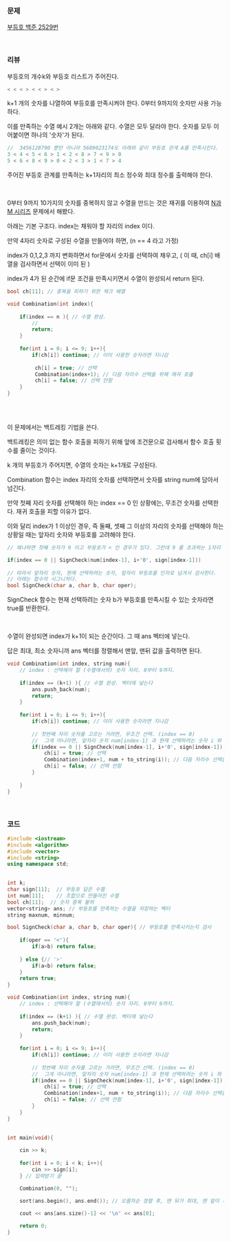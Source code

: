### 문제

[부등호  백준  2529번](https://www.acmicpc.net/problem/2529)

</br>

### 리뷰

부등호의 개수k와 부등호 리스트가 주어진다. 

```c++
< < < > < < > < >
```

k+1 개의 숫자를 나열하여 부등호를 만족시켜야 한다. 0부터 9까지의 숫자만 사용 가능하다. 

이를 만족하는 수열 예시 2개는 아래와 같다.  수열은 모두 달라야 한다. 숫자를 모두 이어붙이면 하나의 '숫자'가 된다. 

```c++
//  3456128790 뿐만 아니라 5689023174도 아래와 같이 부등호 관계 A를 만족시킨다. 
3 < 4 < 5 < 6 > 1 < 2 < 8 > 7 < 9 > 0
5 < 6 < 8 < 9 > 0 < 2 < 3 > 1 < 7 > 4
```

주어진 부등호 관계를 만족하는 k+1자리의 최소 정수와 최대 정수를 출력해야 한다. 

</br>

0부터 9까지 10가지의 숫자를 중복하지 않고 수열을 만드는 것은 재귀를 이용하여  [N과 M 시리즈](https://www.acmicpc.net/workbook/view/3937) 문제에서 해봤다. 

아래는 기본 구조다. index는 채워야 할 자리의 index 이다. 

만약 4자리 숫자로 구성된 수열을 만들어야 하면,  (n == 4 라고 가정)

index가 0,1,2,3 까지 변화하면서 for문에서 숫자를 선택하여 채우고, ( 이 때, ch[i] 배열을 검사하면서 선택이 이미 된 )

index가 4가 된 순간에 if문 조건을 만족시키면서 수열이 완성되서 return 된다. 

```c++
bool ch[11]; // 중복을 피하기 위한 체크 배열 

void Combination(int index){ 
	
	if(index == n ){ // 수열 완성. 
		//
		return; 	 
	}
	
	for(int i = 0; i <= 9; i++){
		if(ch[i]) continue; // 이미 사용한 숫자라면 지나감
		 
         ch[i] = true; // 선택
         Combination(index+1); // 다음 자리수 선택을 위해 재귀 호출 
         ch[i] = false; // 선택 안함  
	} 
}
 
```

</br>

이 문제에서는 백트레킹 기법을 쓴다. 

백트레킹은 의미 없는 함수 호출을 피하기 위해 앞에 조건문으로 검사해서 함수 호출 횟수를 줄이는 것이다. 

k 개의 부등호가 주어지면, 수열의 숫자는 k+1개로 구성된다. 

Combination 함수는 index 자리의 숫자를 선택하면서 숫자를 string num에 담아서 넘긴다. 

만약 첫째 자리 숫자를 선택해야 하는 index == 0 인 상황에는, 무조건 숫자를 선택한다. 재귀 호출을 피할 이유가 없다.

이와 달리 index가 1 이상인 경우, 즉 둘째, 셋째 그 이상의 자리의 숫자를 선택해야 하는 상황일 때는 앞자리 숫자와 부등호를 고려해야 한다. 

```c++
// 왜냐하면 첫째 숫자가 9 이고 부등호가 < 인 경우가 있다. 그런데 9 를 초과하는 1자리 숫자는 없다.

if(index == 0 || SignCheck(num[index-1], i+'0', sign[index-1]))
    
// 따라서 앞자리 숫자, 현재 선택하려는 숫자, 앞자리 부등호를 인자로 넘겨서 검사한다.
// 아래는 함수의 시그니처다.     
bool SignCheck(char a, char b, char oper); 

```

SignCheck 함수는 현재 선택하려는 숫자 b가 부등호를 만족시킬 수 있는 숫자라면 true를 반환한다. 

</br>

수열이 완성되면 index가 k+1이 되는 순간이다. 그 때 ans 벡터에 넣는다. 

답은 최대, 최소 숫자니까 ans 벡터를 정렬해서 맨앞, 맨뒤 값을 출력하면 된다. 

```c++
void Combination(int index, string num){ 
	// index : 선택해야 할 (수열에서의) 숫자 자리. 0부터 9까지. 
	
	if(index == (k+1) ){ // 수열 완성. 벡터에 넣는다 
		ans.push_back(num); 
		return; 	 
	}
	
	for(int i = 0; i <= 9; i++){
		if(ch[i]) continue; // 이미 사용한 숫자라면 지나감
		
		// 첫번째 자리 숫자를 고르는 거라면, 무조건 선택. (index == 0)
		//  그게 아니라면, 앞자리 숫자 num[index-1] 과 현재 선택하려는 숫자 i 와 부등호를 넘긴다.  
		if(index == 0 || SignCheck(num[index-1], i+'0', sign[index-1])){
			ch[i] = true; // 선택
 			Combination(index+1, num + to_string(i)); // 다음 자리수 선택을 위해 재귀 호출 
			ch[i] = false; // 선택 안함  
		}
		
	} 
}
```



</br>

### 코드

```c++
#include <iostream>
#include <algorithm> 
#include <vector>
#include <string>
using namespace std;

 
int k;
char sign[11];  // 부등호 담은 수열   
int num[11]; 	// 조합으로 만들어진 수열  
bool ch[11];  // 숫자 중복 불허 
vector<string> ans; // 부등호를 만족하는 수열을 저장하는 벡터 
string maxnum, minnum;

bool SignCheck(char a, char b, char oper){ // 부등호를 만족시키는지 검사
	
	if(oper == '<'){
		if(a>b) return false;
		
	} else {// '>'
		if(a<b) return false;
	}
	return true;
}

void Combination(int index, string num){ 
	// index : 선택해야 할 (수열에서의) 숫자 자리. 0부터 9까지. 
	
	if(index == (k+1) ){ // 수열 완성. 벡터에 넣는다 
		ans.push_back(num); 
		return; 	 
	}
	
	for(int i = 0; i <= 9; i++){
		if(ch[i]) continue; // 이미 사용한 숫자라면 지나감
		
		// 첫번째 자리 숫자를 고르는 거라면, 무조건 선택. (index == 0)
		//  그게 아니라면, 앞자리 숫자 num[index-1] 과 현재 선택하려는 숫자 i 와 부등호를 넘긴다.  
		if(index == 0 || SignCheck(num[index-1], i+'0', sign[index-1])){
			ch[i] = true; // 선택
 			Combination(index+1, num + to_string(i)); // 다음 자리수 선택을 위해 재귀 호출 
			ch[i] = false; // 선택 안함  
		}
	} 
}
 

int main(void){
 
	cin >> k;
 	
 	for(int i = 0; i < k; i++){
	 	cin >> sign[i];
	} // 입력받기 끝 

	Combination(0, "");    

	sort(ans.begin(), ans.end()); // 오름차순 정렬 후, 맨 뒤가 최대, 맨 앞이 최소
	
	cout << ans[ans.size()-1] << '\n' << ans[0];

	return 0;
} 

```

